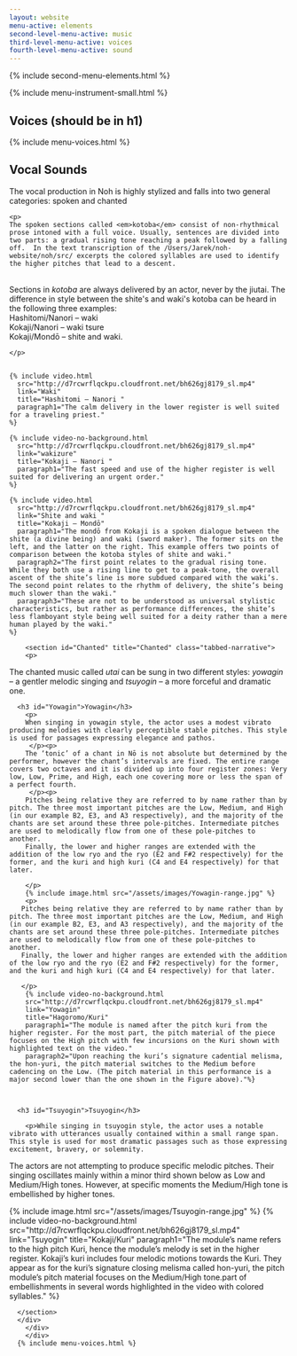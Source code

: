 ```yaml
---
layout: website
menu-active: elements
second-level-menu-active: music
third-level-menu-active: voices
fourth-level-menu-active: sound
---
```


{% include second-menu-elements.html %}

{% include menu-instrument-small.html %}

<main class="page-content">

<div class="wrapper">
<h2 id="Voices">Voices (should be in h1)</h2>
    {% include menu-voices.html %}
  </div>

  <div class="text-container">
    <h2 id="Sound">Vocal Sounds</h2>
    <p>The vocal production in Noh is highly stylized and falls into two general categories: spoken and chanted</p>
    </div>
    <div class="tabs-container">
      <div class="tabs-container__links">
        <div class="wrapper">
          <div id="tabs"></div>
        </div>
      </div>
<div class="tabs-container__content">
  <div class="wrapper">
    <section id="Spoken" title="Spoken" class="tabbed-narrative">

    <p>
    The spoken sections called <em>kotoba</em> consist of non-rhythmical prose intoned with a full voice. Usually, sentences are divided into two parts: a gradual rising tone reaching a peak followed by a falling off.  In the text transcription of the /Users/Jarek/noh-website/noh/src/ excerpts the colored syllables are used to identify the higher pitches that lead to a descent.
</p><p><br>
Sections in <em>kotoba</em> are always delivered by an actor, never by the jiutai. The difference in style between the shite's and waki's kotoba can be heard in the following three examples: <br>Hashitomi/Nanori – waki <br>Kokaji/Nanori – waki tsure <br>Kokaji/Mondō – shite and waki.

    </p>


    {% include video.html
      src="http://d7rcwrflqckpu.cloudfront.net/bh626gj8179_sl.mp4"
      link="Waki"
      title="Hashitomi – Nanori "
      paragraph1="The calm delivery in the lower register is well suited for a traveling priest."
    %}

    {% include video-no-background.html
      src="http://d7rcwrflqckpu.cloudfront.net/bh626gj8179_sl.mp4"
      link="wakizure"
      title="Kokaji – Nanori "
      paragraph1="The fast speed and use of the higher register is well suited for delivering an urgent order."
    %}

    {% include video.html
      src="http://d7rcwrflqckpu.cloudfront.net/bh626gj8179_sl.mp4"
      link="Shite and waki "
      title="Kokaji – Mondō"
      paragraph1="The mondō from Kokaji is a spoken dialogue between the shite (a divine being) and waki (sword maker). The former sits on the left, and the latter on the right. This example offers two points of comparison between the kotoba styles of shite and waki."
      paragraph2="The first point relates to the gradual rising tone. While they both use a rising line to get to a peak-tone, the overall ascent of the shite’s line is more subdued compared with the waki’s. The second point relates to the rhythm of delivery, the shite’s being much slower than the waki."
      paragraph3="These are not to be understood as universal stylistic characteristics, but rather as performance differences, the shite’s less flamboyant style being well suited for a deity rather than a mere human played by the waki."
    %}
</section>



        <section id="Chanted" title="Chanted" class="tabbed-narrative">
        <p>
The chanted music called <em>utai</em> can be sung in two different styles: <em>yowagin</em> – a gentler melodic singing and <em>tsuyogin</em> – a more forceful and dramatic one.
        </p>

      <h3 id="Yowagin">Yowagin</h3>
        <p>
        When singing in yowagin style, the actor uses a modest vibrato producing melodies with clearly perceptible stable pitches. This style is used for passages expressing elegance and pathos.
         </p><p>
        The ‘tonic’ of a chant in Nō is not absolute but determined by the performer, however the chant’s intervals are fixed. The entire range covers two octaves and it is divided up into four register zones: Very low, Low, Prime, and High, each one covering more or less the span of a perfect fourth.
         </p><p>
        Pitches being relative they are referred to by name rather than by pitch. The three most important pitches are the Low, Medium, and High (in our example B2, E3, and A3 respectively), and the majority of the chants are set around these three pole-pitches. Intermediate pitches are used to melodically flow from one of these pole-pitches to another.
        Finally, the lower and higher ranges are extended with the addition of the low ryo and the ryo (E2 and F#2 respectively) for the former, and the kuri and high kuri (C4 and E4 respectively) for that later.

        </p>
        {% include image.html src="/assets/images/Yowagin-range.jpg" %}
        <p>
       Pitches being relative they are referred to by name rather than by pitch. The three most important pitches are the Low, Medium, and High (in our example B2, E3, and A3 respectively), and the majority of the chants are set around these three pole-pitches. Intermediate pitches are used to melodically flow from one of these pole-pitches to another.
       Finally, the lower and higher ranges are extended with the addition of the low ryo and the ryo (E2 and F#2 respectively) for the former, and the kuri and high kuri (C4 and E4 respectively) for that later.

       </p>
        {% include video-no-background.html
        src="http://d7rcwrflqckpu.cloudfront.net/bh626gj8179_sl.mp4"
        link="Yowagin"
        title="Hagoromo/Kuri"
        paragraph1="The module is named after the pitch kuri from the higher register. For the most part, the pitch material of the piece focuses on the High pitch with few incursions on the Kuri shown with highlighted text on the video."
        paragraph2="Upon reaching the kuri’s signature cadential melisma, the hon-yuri, the pitch material switches to the Medium before cadencing on the Low. (The pitch material in this performance is a major second lower than the one shown in the Figure above)."%}



      <h3 id="Tsuyogin">Tsuyogin</h3>

        <p>While singing in tsuyogin style, the actor uses a notable vibrato with utterances usually contained within a small range span. This style is used for most dramatic passages such as those expressing excitement, bravery, or solemnity.
 </p><p></p><p>
The actors are not attempting to produce specific melodic pitches. Their singing oscillates mainly within a minor third shown below as Low and Medium/High tones. However, at specific moments the Medium/High tone is embellished by higher tones.
</p>
  {% include image.html src="/assets/images/Tsuyogin-range.jpg" %}
  {% include video-no-background.html
    src="http://d7rcwrflqckpu.cloudfront.net/bh626gj8179_sl.mp4"
    link="Tsuyogin"
    title="Kokaji/Kuri"
    paragraph1="The module’s name refers to the high pitch Kuri, hence the module’s melody is set in the higher register. Kokaji’s kuri includes four melodic motions towards the Kuri. They appear as for the kuri’s signature closing melisma called hon-yuri, the pitch module’s pitch material focuses on the Medium/High tone.part of embellishments in several words highlighted in the video with colored syllables."
  %}


      </section>
      </div>
        </div>
        </div>
      {% include menu-voices.html %}

</main>
